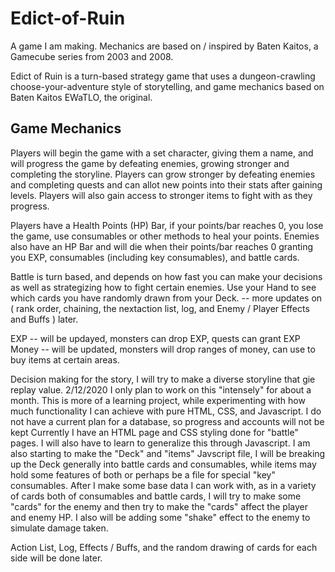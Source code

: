 # Edict-of-Ruin
A game I am making. Mechanics are based on / inspired by Baten Kaitos, a Gamecube series from 2003 and 2008.

Edict of Ruin is a turn-based strategy game that uses a dungeon-crawling choose-your-adventure style of storytelling, and game mechanics based on Baten Kaitos EWaTLO, the original.

Game Mechanics
-------------------------
Players will begin the game with a set character, giving them a name, and will progress the game by defeating enemies, growing stronger and completing the storyline. 
Players can grow stronger by defeating enemies and completing quests and can allot new points into their stats after gaining levels. Players will also gain access to stronger items to fight with as they progress.

Players have a Health Points (HP) Bar, if your points/bar reaches 0, you lose the game, use consumables or other methods to heal your points. Enemies also have an HP Bar and will die when their points/bar reaches 0 granting you EXP, consumables (including key consumables), and battle cards.

Battle is turn based, and depends on how fast you can make your decisions as well as strategizing how to fight certain enemies.
Use your Hand to see which cards you have randomly drawn from your Deck.
-- more updates on ( rank order, chaining, the nextaction list, log, and Enemy / Player Effects and Buffs ) later.

EXP -- will be updayed, monsters can drop EXP, quests can grant EXP
Money -- will be updated, monsters will drop ranges of money, can use to buy items at certain areas.

Decision making for the story, I will try to make a diverse storyline that gie replay value.
2/12/2020
I only plan to work on this "intensely" for about a month. This is more of a learning project, while experimenting with how much functionality I can achieve with pure HTML, CSS, and Javascript.
I do not have a current plan for a database, so progress and accounts will not be kept
Currently I have an HTML page and CSS styling done for "battle" pages. I will also have to learn to generalize this through Javascript.
I am also starting to make the "Deck" and "items" Javscript file, I will be breaking up the Deck generally into battle cards and consumables, while items may hold some features of both or perhaps be a file for special "key" consumables. After I make some base data I can work with, as in a variety of cards both of consumables and battle cards, I will try to make some "cards" for the enemy and then try to make the "cards" affect the player and enemy HP. I also will be adding some "shake" effect to the enemy to simulate damage taken.

Action List, Log, Effects / Buffs, and the random drawing of cards for each side will be done later.
